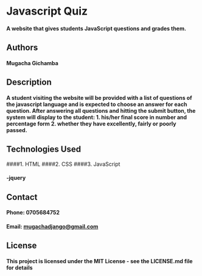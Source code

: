 # Javascript Quiz
#### A website that gives students JavaScript questions and grades them.
## Authors
#### Mugacha Gichamba
## Description
#### A student visiting the website will be provided with a list of questions of the javascript language and is expected to choose an answer for each question. After answering all questions and hitting the submit button, the system will display to the student: 1. his/her final score in number and percentage form 2. whether they have excellently, fairly or poorly passed.
## Technologies Used
####1. HTML
####2. CSS
####3. JavaScript
####   -jquery
## Contact
#### Phone: 0705684752
#### Email: mugachadjango@gmail.com
## License
#### This project is licensed under the MIT License - see the LICENSE.md file for details
